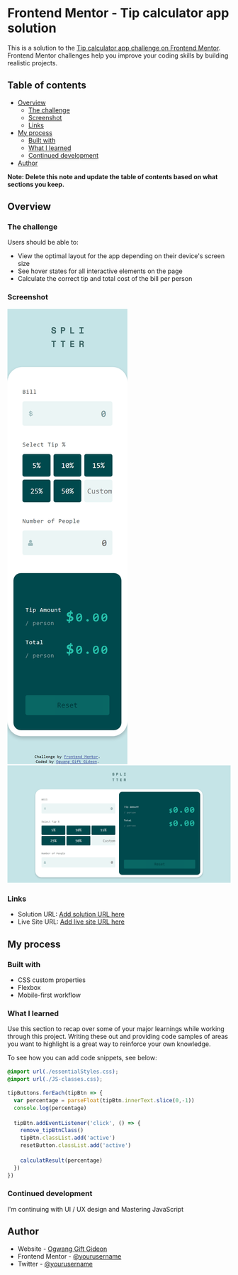 # Frontend Mentor - Tip calculator app solution

This is a solution to the [Tip calculator app challenge on Frontend Mentor](https://www.frontendmentor.io/challenges/tip-calculator-app-ugJNGbJUX). Frontend Mentor challenges help you improve your coding skills by building realistic projects.

## Table of contents

- [Overview](#overview)
  - [The challenge](#the-challenge)
  - [Screenshot](#screenshot)
  - [Links](#links)
- [My process](#my-process)
  - [Built with](#built-with)
  - [What I learned](#what-i-learned)
  - [Continued development](#continued-development)
- [Author](#author)

**Note: Delete this note and update the table of contents based on what sections you keep.**

## Overview

### The challenge

Users should be able to:

- View the optimal layout for the app depending on their device's screen size
- See hover states for all interactive elements on the page
- Calculate the correct tip and total cost of the bill per person

### Screenshot

![](./design/tip-calculator(1).png)
![](./design/tip-calculator(2).png)


### Links

- Solution URL: [Add solution URL here](https://your-solution-url.com)
- Live Site URL: [Add live site URL here](https://your-live-site-url.com)

## My process

### Built with

- CSS custom properties
- Flexbox
- Mobile-first workflow

### What I learned

Use this section to recap over some of your major learnings while working through this project. Writing these out and providing code samples of areas you want to highlight is a great way to reinforce your own knowledge.

To see how you can add code snippets, see below:

```css
@import url(./essentialStyles.css);
@import url(./JS-classes.css);

```
```js
tipButtons.forEach(tipBtn => {
  var percentage = parseFloat(tipBtn.innerText.slice(0,-1))
  console.log(percentage)

  tipBtn.addEventListener('click', () => {
    remove_tipBtnClass()
    tipBtn.classList.add('active')
    resetButton.classList.add('active')

    calculatResult(percentage)
  })
})
```

### Continued development
I'm continuing with UI / UX design and Mastering JavaScript


## Author

- Website - [Ogwang Gift Gideon](https://https://github.com/Gito125)
- Frontend Mentor - [@yourusername](https://www.frontendmentor.io/profile/Gito125)
- Twitter - [@yourusername](https://www.twitter.com/Gito)
